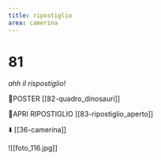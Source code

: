 ```yaml
---
title: ripostiglio
area: camerina
---
```

# 81
_ahh il rispostiglio!_

👀POSTER [[82-quadro_dinosauri]]

👀APRI RIPOSTIGLIO [[83-ripostiglio_aperto]]

⬇️ [[36-camerina]]

![[foto_116.jpg]]